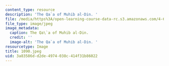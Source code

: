 ```yaml
---
content_type: resource
description: 'The Qa`a of Muhib al-Din. '
file: /media/https%3A/open-learning-course-data-rc.s3.amazonaws.com/4-615-the-architecture-of-cairo-spring-2002/3a83586dd2de4974038c414f31b86022_1090.jpeg
file_type: image/jpeg
image_metadata:
  caption: The Qa\`a of Muhib al-Din.
  credit: ''
  image-alt: 'The Qa`a of Muhib al-Din. '
resourcetype: Image
title: 1090.jpeg
uid: 3a83586d-d2de-4974-038c-414f31b86022
---
```

